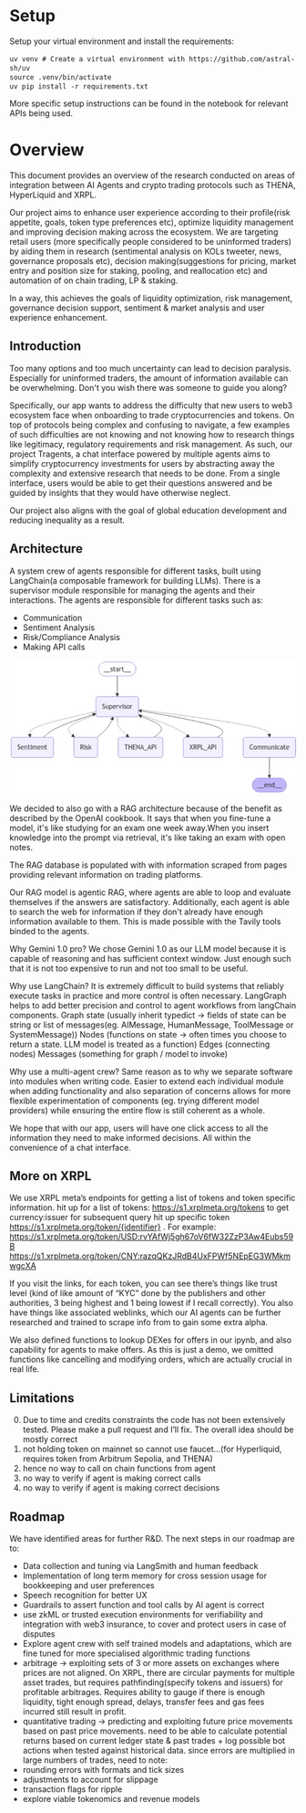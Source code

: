 # Setup
Setup your virtual environment and install the requirements:
```
uv venv # Create a virtual environment with https://github.com/astral-sh/uv
source .venv/bin/activate
uv pip install -r requirements.txt
```
More specific setup instructions can be found in the notebook for relevant APIs being used.

# Overview
This document provides an overview of the research conducted on areas of integration between AI Agents and crypto trading protocols such as THENA, HyperLiquid and XRPL.

Our project aims to enhance user experience according to their profile(risk appetite, goals, token type preferences etc), optimize liquidity management and improving decision making across the ecosystem. We are targeting retail users (more specifically people considered to be uninformed traders) by aiding them in research (sentimental analysis on KOLs tweeter, news, governance proposals etc), decision making(suggestions for pricing, market entry and position size for staking, pooling, and  reallocation etc) and automation of on chain trading, LP & staking. 

In a way, this achieves the goals of liquidity optimization, risk management, governance decision support, sentiment & market analysis and user experience enhancement. 

## Introduction
Too many options and too much uncertainty can lead to decision paralysis. Especially for uninformed traders, the amount of information available can be overwhelming. Don't you wish there was someone to guide you along?

Specifically, our app wants to address the difficulty that new users to web3 ecosystem face when onboarding to trade cryptocurrencies and tokens. On top of protocols being complex and confusing to navigate, a few examples of such difficulties are not knowing and not knowing how to research things like legitimacy, regulatory requirements and risk management. As such, our project Tragents, a chat interface powered by multiple agents aims to simplify cryptocurrency investments for users by abstracting away the complexity and extensive research that needs to be done. From a single interface, users would be able to get their questions answered and be guided by insights that they would have otherwise neglect. 

Our project also aligns with the goal of global education development and reducing inequality as a result.

## Architecture
A system crew of agents responsible for different tasks, built using LangChain(a composable framework for building LLMs).
There is a supervisor module responsible for managing the agents and their interactions. The agents are responsible for different tasks such as:
- Communication
- Sentiment Analysis
- Risk/Compliance Analysis
- Making API calls

![Architecture Diagram](./images/architecture_diagram.png)

We decided to also go with a RAG architecture because of the benefit as described by the OpenAI cookbook. It says that when you fine-tune a model, it's like studying for an exam one week away.When you insert knowledge into the prompt via retrieval, it's like taking an exam with open notes.

The RAG database is populated with with information scraped from pages providing relevant information on trading platforms. 

Our RAG model is agentic RAG, where agents are able to loop and evaluate themselves if the answers are satisfactory.
Additionally, each agent is able to search the web for information if they don't already have enough information available to them. This is made possible with the Tavily tools binded to the agents.

Why Gemini 1.0 pro? We chose Gemini 1.0 as our LLM model because it is capable of reasoning and has sufficient context window. Just enough such that it is not too expensive to run and not too small to be useful.

Why use LangChain? It is extremely difficult to build systems that reliably execute tasks in practice and more control is often necessary. LangGraph helps to add better precision and control to agent workflows from langChain components.
Graph state (usually inherit typedict -> fields of state can be string or list of messages(eg. AIMessage, HumanMessage, ToolMessage or SystemMessage))
Nodes (functions on state -> often times you choose to return a state. LLM model is treated as a function)
Edges (connecting nodes)
Messages (something for graph / model to invoke)

Why use a multi-agent crew? Same reason as to why we separate software into modules when writing code. Easier to extend each individual module when adding functionality and also separation of concerns allows for more flexible experimentation of components (eg. trying different model providers) while ensuring the entire flow is still coherent as a whole.

We hope that with our app, users will have one click access to all the information they need to make informed decisions. All within the convenience of a chat interface.

## More on XRPL
We use XRPL meta’s endpoints for getting a list of tokens and token specific information.
hit up for a list of tokens: https://s1.xrplmeta.org/tokens to get currency:issuer for subsequent query
hit up specific token https://s1.xrplmeta.org/token/{identifier} . For example:
https://s1.xrplmeta.org/token/USD:rvYAfWj5gh67oV6fW32ZzP3Aw4Eubs59B
https://s1.xrplmeta.org/token/CNY:razqQKzJRdB4UxFPWf5NEpEG3WMkmwgcXA

If you visit the links, for each token, you can see there’s things like trust level (kind of like amount of “KYC” done by the publishers and other authorities, 3 being highest and 1 being lowest if I recall correctly). You also have things like associated weblinks, which our AI agents can be further researched and trained to scrape info from to gain some extra alpha.

We also defined functions to lookup DEXes for offers in our ipynb, and also capability for agents to make offers. As this is just a demo, we omitted functions like cancelling and modifying orders, which are actually crucial in real life.


## Limitations
0. Due to time and credits constraints the code has not been extensively tested. Please make a pull request and I’ll fix. The overall idea should be mostly correct
1. not holding token on mainnet so cannot use faucet...(for Hyperliquid, requires token from Arbitrum Sepolia, and THENA)
2. hence no way to call on chain functions from agent
3. no way to verify if agent is making correct calls
4. no way to verify if agent is making correct decisions

## Roadmap
We have identified areas for further R&D.
The next steps in our roadmap are to:
- Data collection and tuning via LangSmith and human feedback 
- Implementation of long term memory for cross session usage for bookkeeping and user preferences
- Speech recognition for better UX 
- Guardrails to assert function and tool calls by AI agent is correct
- use zkML or trusted execution environments for verifiability and integration with web3 insurance, to cover and protect users in case of disputes
- Explore agent crew with self trained models and adaptations, which are fine tuned for more specialised algorithmic trading functions
- arbitrage -> exploiting sets of 3 or more assets on exchanges where prices are not aligned. On XRPL, there are circular payments for multiple asset trades, but requires pathfinding(specify tokens and issuers) for profitable arbitrages. Requires ability to gauge if there is enough liquidity, tight enough spread, delays, transfer fees and gas fees incurred still result in profit.
- quantitative trading -> predicting and exploiting future price movements based on past price movements. need to be able to calculate potential returns based on current ledger state & past trades + log possible bot actions when tested against historical data. since errors are multiplied in large numbers of trades, need to note:
- rounding errors with formats and tick sizes
- adjustments to account for slippage
- transaction flags for ripple
- explore viable tokenomics and revenue models



